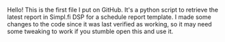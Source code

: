 Hello! This is the first file I put on GitHub. It's a python script to retrieve the latest report in Simpl.fi DSP for a schedule report template. I made some changes to the code since it was last verified as working, so it may need some tweaking to work if you stumble open this and use it.